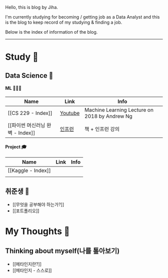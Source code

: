 Hello, this is blog by Jiha.

I'm currently studying for becoming / getting job as a Data Analyst and this is the blog to keep record of my studying & finding a job.

Below is the index of information of the blog.

***
# Study 📔

## Data Science 📐


#### ML 🧑🏼‍🎓
  
| **Name**                | **Link**                                                                                                                                                        | **Info**                                      |
| ----------------------- | --------------------------------------------------------------------------------------------------------------------------------------------------------------- | --------------------------------------------- |
| [[CS 229 - Index]]      | [Youtube](https://www.youtube.com/watch?v=jGwO_UgTS7I&list=PLoROMvodv4rMiGQp3WXShtMGgzqpfVfbU)                                                                  | Machine Learning Lecture on 2018 by Andrew Ng |
| [[파이썬 머신러닝 완벽 - Index]] | [인프런](https://www.inflearn.com/course/%ED%8C%8C%EC%9D%B4%EC%8D%AC-%EB%A8%B8%EC%8B%A0%EB%9F%AC%EB%8B%9D-%EC%99%84%EB%B2%BD%EA%B0%80%EC%9D%B4%EB%93%9C/dashboard) | 책 + 인프런 강의                                    |
  
#### Project 🎓

  
| **Name**           | **Link** | **Info** |
| ------------------ | -------- | -------- |
| [[Kaggle - Index]] |          |          |
|                    |          |          |
  

## 취준생 💼


- [[무엇을 공부해야 하는가?]]
- [[포트폴리오]]


# My Thoughts 🫨


## Thinking about myself(나를 톺아보기)


- [[메타인지란?]]
- [[메타인지 - 스스로]]
